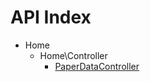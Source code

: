 API Index
=========

* Home
    * Home\Controller
        * [PaperDataController](Home-Controller-PaperDataController.md)

